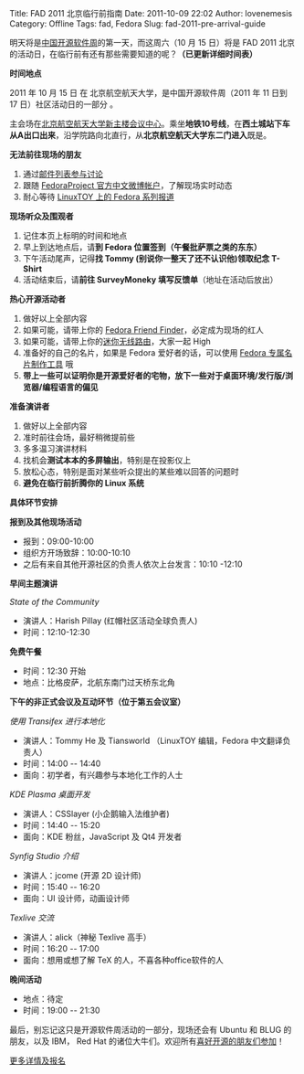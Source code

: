 Title: FAD 2011 北京临行前指南
Date: 2011-10-09 22:02
Author: lovenemesis
Category: Offline
Tags: fad, Fedora
Slug: fad-2011-pre-arrival-guide

明天将是[中国开源软件周](http://is.gd/oaO3J8)的第一天，而这周六（10 月
15 日）将是 FAD 2011
北京的活动日，在临行前有还有那些需要知道的呢？**（已更新详细时间表）**

**时间地点**

2011 年 10 月 15 日 在 北京航空航天大学，是中国开源软件周（2011 年 11
日到 17 日）社区活动日的一部分 。

主会场在[北京航空航天大学新主楼会议中心](http://g.co/maps/gcv88)。乘坐**地铁10号线**，在**西土城站下车从A出口出来**，沿学院路向北直行，从**北京航空航天大学东二门进入**既是。

**无法前往现场的朋友**

1.  通过[邮件列表参与讨论](https://admin.fedoraproject.org/mailman/listinfo/chinese)
2.  跟随 [FedoraProject
    官方中文微博帐户](http://weibo.com/fedoraproject)，了解现场实时动态
3.  耐心等待 [LinuxTOY 上的 Fedora
    系列报道](http://linuxtoy.org/tag/fedora)

**现场听众及围观者**

1.  记住本页上标明的时间和地点
2.  早上到达地点后，请**到 Fedora 位置签到（午餐批萨票之类的东东）**
3.  下午活动尾声，记得**找 Tommy (别说你一整天了还不认识他)领取纪念
    T-Shirt**
4.  活动结束后，请**前往 SurveyMoneky 填写反馈单**（地址在活动后放出）

**热心开源活动者**

1.  做好以上全部内容
2.  如果可能，请带上你的 [Fedora Friend
    Finder](http://fedorafriendfinder.com/)，必定成为现场的红人
3.  如果可能，请带上你的[迷你无线路由](http://picplz.com/9F1J)，大家一起
    High
4.  准备好的自己的名片，如果是 Fedora 爱好者的话，可以使用 [Fedora
    专属名片制作工具](https://fedoraproject.org/wiki/Business_cards/zh)
    哦
5.  **带上一些可以证明你是开源爱好者的宅物，放下一些对于桌面环境/发行版/浏览器/编程语言的偏见**

**准备演讲者**

1.  做好以上全部内容
2.  准时前往会场，最好稍微提前些
3.  多多温习演讲材料
4.  找机会**测试本本的多屏输出**，特别是在投影仪上
5.  放松心态，特别是面对某些听众提出的某些难以回答的问题时
6.  **避免在临行前折腾你的 Linux 系统**

**具体环节安排**

**报到及其他现场活动**

-   报到：09:00-10:00
-   组织方开场致辞：10:00-10:10
-   之后有来自其他开源社区的负责人依次上台发言：10:10 -12:10

**早间主题演讲**

*State of the Community*

-   演讲人：Harish Pillay (红帽社区活动全球负责人)
-   时间：12:10-12:30

**免费午餐**

-   时间：12:30 开始
-   地点：比格皮萨，北航东南门过天桥东北角

**下午的非正式会议及互动环节（位于第五会议室）**

*使用 Transifex 进行本地化*

-   演讲人：Tommy He 及 Tiansworld （LinuxTOY 编辑，Fedora
    中文翻译负责人）
-   时间：14:00 -- 14:40
-   面向：初学者，有兴趣参与本地化工作的人士

*KDE Plasma 桌面开发*

-   演讲人：CSSlayer (小企鹅输入法维护者)
-   时间：14:40 -- 15:20
-   面向：KDE 粉丝，JavaScript 及 Qt4 开发者

*Synfig Studio 介绍*

-   演讲人：jcome (开源 2D 设计师)
-   时间：15:40 -- 16:20
-   面向：UI 设计师，动画设计师

*Texlive 交流*

-   演讲人：alick（神秘 Texlive 高手）
-   时间：16:20 -- 17:00
-   面向：想用或想了解 TeX 的人，不喜各种office软件的人

**晚间活动**

-   地点：待定
-   时间：19:00 -- 21:30

最后，别忘记这只是开源软件周活动的一部分，现场还会有 Ubuntu 和 BLUG
的朋友，以及 IBM， Red Hat
的诸位大牛们。欢迎所有[喜好开源的朋友们参加](http://linuxtoy.org/archives/fad-2011-beijing-detail-schedule.html)！

[更多详情及报名](https://fedoraproject.org/wiki/FAD_China_2011/zh-cn)
